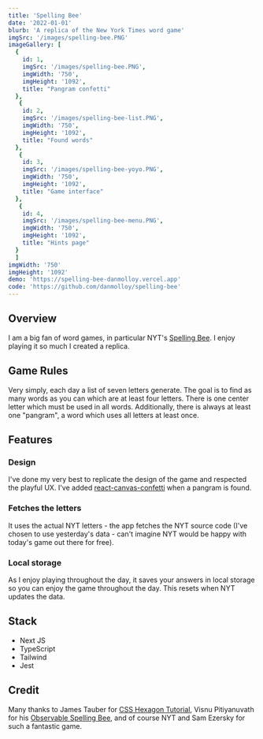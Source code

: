 ```yaml
---
title: 'Spelling Bee'
date: '2022-01-01'
blurb: 'A replica of the New York Times word game'
imgSrc: '/images/spelling-bee.PNG'
imageGallery: [
  {
    id: 1,
    imgSrc: '/images/spelling-bee.PNG',
    imgWidth: '750',
    imgHeight: '1092',
    title: "Pangram confetti"
  },
   {
    id: 2,
    imgSrc: '/images/spelling-bee-list.PNG',
    imgWidth: '750',
    imgHeight: '1092',
    title: "Found words"
  },
   {
    id: 3,
    imgSrc: '/images/spelling-bee-yoyo.PNG',
    imgWidth: '750',
    imgHeight: '1092',
    title: "Game interface"
  },
   {
    id: 4,
    imgSrc: '/images/spelling-bee-menu.PNG',
    imgWidth: '750',
    imgHeight: '1092',
    title: "Hints page"
  }
  ]
imgWidth: '750'
imgHeight: '1092'
demo: 'https://spelling-bee-danmolloy.vercel.app'
code: 'https://github.com/danmolloy/spelling-bee'
---
```

## Overview
I am a big fan of word games, in particular NYT's [Spelling Bee](https://www.nytimes.com/puzzles/spelling-bee). I enjoy playing it so much I created a replica. 

## Game Rules
Very simply, each day a list of seven letters generate. The goal is to find as many words as you can which are at least four letters. There is one center letter which must be used in all words. Additionally, there is always at least one "pangram", a word which uses all letters at least once. 

## Features
### Design
I've done my very best to replicate the design of the game and respected the playful UX. I've added [react-canvas-confetti](https://www.npmjs.com/package/react-canvas-confetti) when a pangram is found.

### Fetches the letters
It uses the actual NYT letters - the app fetches the NYT source code (I've chosen to use yesterday's data - can't imagine NYT would be happy with today's game out there for free). 

### Local storage
As I enjoy playing throughout the day, it saves your answers in local storage so you can enjoy the game throughout the day. This resets when NYT updates the data.

## Stack
- Next JS
- TypeScript
- Tailwind
- Jest

## Credit
Many thanks to James Tauber for [CSS Hexagon Tutorial](https://jtauber.github.io/articles/css-hexagon.html), Visnu Pitiyanuvath for his [Observable Spelling Bee](https://observablehq.com/@visnup/spelling-bee), and of course NYT and Sam Ezersky for such a fantastic game.